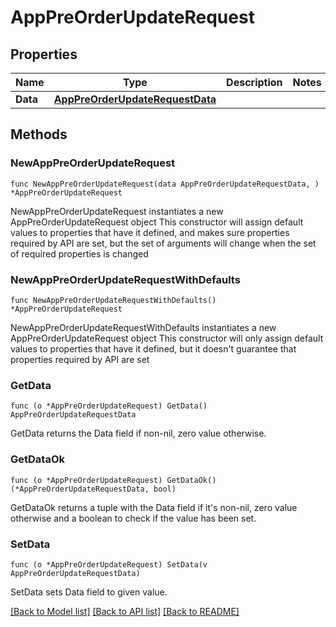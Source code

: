 # AppPreOrderUpdateRequest

## Properties

Name | Type | Description | Notes
------------ | ------------- | ------------- | -------------
**Data** | [**AppPreOrderUpdateRequestData**](AppPreOrderUpdateRequestData.md) |  | 

## Methods

### NewAppPreOrderUpdateRequest

`func NewAppPreOrderUpdateRequest(data AppPreOrderUpdateRequestData, ) *AppPreOrderUpdateRequest`

NewAppPreOrderUpdateRequest instantiates a new AppPreOrderUpdateRequest object
This constructor will assign default values to properties that have it defined,
and makes sure properties required by API are set, but the set of arguments
will change when the set of required properties is changed

### NewAppPreOrderUpdateRequestWithDefaults

`func NewAppPreOrderUpdateRequestWithDefaults() *AppPreOrderUpdateRequest`

NewAppPreOrderUpdateRequestWithDefaults instantiates a new AppPreOrderUpdateRequest object
This constructor will only assign default values to properties that have it defined,
but it doesn't guarantee that properties required by API are set

### GetData

`func (o *AppPreOrderUpdateRequest) GetData() AppPreOrderUpdateRequestData`

GetData returns the Data field if non-nil, zero value otherwise.

### GetDataOk

`func (o *AppPreOrderUpdateRequest) GetDataOk() (*AppPreOrderUpdateRequestData, bool)`

GetDataOk returns a tuple with the Data field if it's non-nil, zero value otherwise
and a boolean to check if the value has been set.

### SetData

`func (o *AppPreOrderUpdateRequest) SetData(v AppPreOrderUpdateRequestData)`

SetData sets Data field to given value.



[[Back to Model list]](../README.md#documentation-for-models) [[Back to API list]](../README.md#documentation-for-api-endpoints) [[Back to README]](../README.md)


